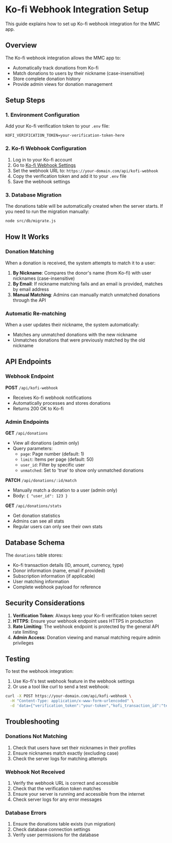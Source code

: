 # Ko-fi Webhook Integration Setup

This guide explains how to set up Ko-fi webhook integration for the MMC app.

## Overview

The Ko-fi webhook integration allows the MMC app to:
- Automatically track donations from Ko-fi
- Match donations to users by their nickname (case-insensitive)
- Store complete donation history
- Provide admin views for donation management

## Setup Steps

### 1. Environment Configuration

Add your Ko-fi verification token to your `.env` file:

```env
KOFI_VERIFICATION_TOKEN=your-verification-token-here
```

### 2. Ko-fi Webhook Configuration

1. Log in to your Ko-fi account
2. Go to [Ko-fi Webhook Settings](https://ko-fi.com/manage/webhooks)
3. Set the webhook URL to: `https://your-domain.com/api/kofi-webhook`
4. Copy the verification token and add it to your `.env` file
5. Save the webhook settings

### 3. Database Migration

The donations table will be automatically created when the server starts. If you need to run the migration manually:

```bash
node src/db/migrate.js
```

## How It Works

### Donation Matching

When a donation is received, the system attempts to match it to a user:

1. **By Nickname**: Compares the donor's name (from Ko-fi) with user nicknames (case-insensitive)
2. **By Email**: If nickname matching fails and an email is provided, matches by email address
3. **Manual Matching**: Admins can manually match unmatched donations through the API

### Automatic Re-matching

When a user updates their nickname, the system automatically:
- Matches any unmatched donations with the new nickname
- Unmatches donations that were previously matched by the old nickname

## API Endpoints

### Webhook Endpoint

**POST** `/api/kofi-webhook`
- Receives Ko-fi webhook notifications
- Automatically processes and stores donations
- Returns 200 OK to Ko-fi

### Admin Endpoints

**GET** `/api/donations`
- View all donations (admin only)
- Query parameters:
  - `page`: Page number (default: 1)
  - `limit`: Items per page (default: 50)
  - `user_id`: Filter by specific user
  - `unmatched`: Set to 'true' to show only unmatched donations

**PATCH** `/api/donations/:id/match`
- Manually match a donation to a user (admin only)
- Body: `{ "user_id": 123 }`

**GET** `/api/donations/stats`
- Get donation statistics
- Admins can see all stats
- Regular users can only see their own stats

## Database Schema

The `donations` table stores:
- Ko-fi transaction details (ID, amount, currency, type)
- Donor information (name, email if provided)
- Subscription information (if applicable)
- User matching information
- Complete webhook payload for reference

## Security Considerations

1. **Verification Token**: Always keep your Ko-fi verification token secret
2. **HTTPS**: Ensure your webhook endpoint uses HTTPS in production
3. **Rate Limiting**: The webhook endpoint is protected by the general API rate limiting
4. **Admin Access**: Donation viewing and manual matching require admin privileges

## Testing

To test the webhook integration:

1. Use Ko-fi's test webhook feature in the webhook settings
2. Or use a tool like curl to send a test webhook:

```bash
curl -X POST https://your-domain.com/api/kofi-webhook \
  -H "Content-Type: application/x-www-form-urlencoded" \
  -d 'data={"verification_token":"your-token","kofi_transaction_id":"test-123","from_name":"Test User","amount":"5.00","currency":"USD","type":"Donation","timestamp":"2024-01-01T00:00:00Z"}'
```

## Troubleshooting

### Donations Not Matching

1. Check that users have set their nicknames in their profiles
2. Ensure nicknames match exactly (excluding case)
3. Check the server logs for matching attempts

### Webhook Not Received

1. Verify the webhook URL is correct and accessible
2. Check that the verification token matches
3. Ensure your server is running and accessible from the internet
4. Check server logs for any error messages

### Database Errors

1. Ensure the donations table exists (run migration)
2. Check database connection settings
3. Verify user permissions for the database